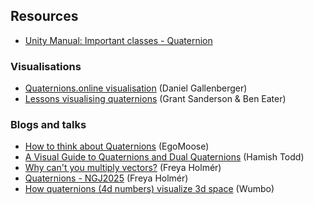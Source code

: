 ## Resources
- [Unity Manual: Important classes - Quaternion](https://docs.unity3d.com/Manual/class-Quaternion.html)

### Visualisations
- [Quaternions.online visualisation](https://quaternions.online) (Daniel Gallenberger)
- [Lessons visualising quaternions](https://eater.net/quaternions) (Grant Sanderson & Ben Eater)

### Blogs and talks
- [How to think about Quaternions](https://scriptinghelpers.org/blog/how-to-think-about-quaternions) (EgoMoose)
- [A Visual Guide to Quaternions and Dual Quaternions](https://www.youtube.com/watch?v=en2QcehKJd8) (Hamish Todd)
- [Why can't you multiply vectors?](https://www.youtube.com/watch?v=htYh-Tq7ZBI) (Freya Holmér)
- [Quaternions - NGJ2025](https://www.youtube.com/watch?v=PMvIWws8WEo) (Freya Holmér)
- [How quaternions (4d numbers) visualize 3d space](https://www.youtube.com/watch?v=-zsnHbQyRnc) (Wumbo)
